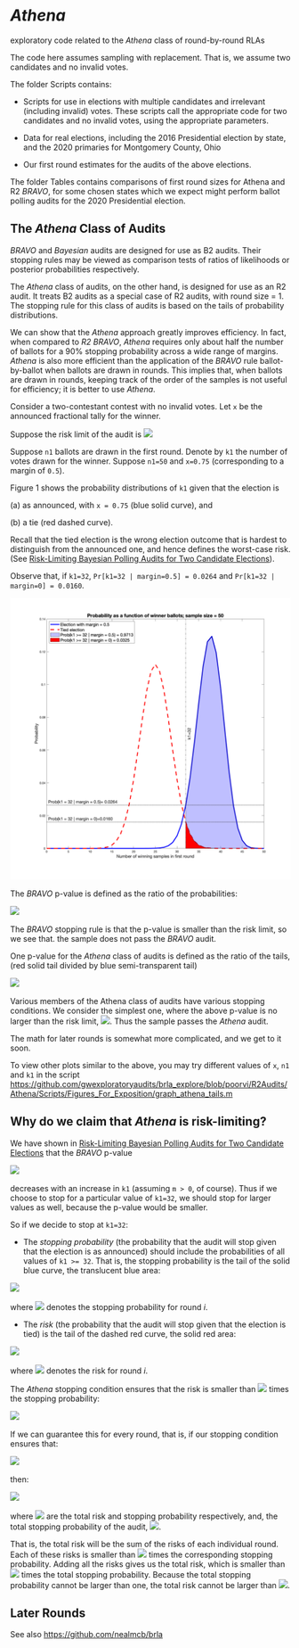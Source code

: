 # *Athena*
exploratory code related to the *Athena* class of round-by-round RLAs

The code here assumes sampling with replacement. That is, we assume two candidates and no invalid votes. 

The folder Scripts contains: 
* Scripts for use in elections with multiple candidates and irrelevant (including invalid) votes. These scripts call the appropriate code for two candidates and no invalid votes, using the appropriate parameters. 

* Data for real elections, including the 2016 Presidential election by state, and the 2020 primaries for Montgomery County, Ohio

* Our first round estimates for the audits of the above elections. 

The folder Tables contains comparisons of first round sizes for Athena and R2 *BRAVO*, for some chosen states which we expect might perform ballot polling audits for the 2020 Presidential election. 

## The *Athena* Class of Audits

*BRAVO* and *Bayesian* audits are designed for use as B2 audits. Their stopping rules may be viewed as comparison tests of ratios of likelihoods or posterior probabilities respectively. 

The *Athena* class of audits, on the other hand, is designed for use as an R2 audit. It treats B2 audits as a special case of R2 audits, with round size = 1. The stopping rule for this class of audits is based on the tails of probability distributions. 

We can show that the *Athena* approach greatly improves efficiency. In fact, when compared to *R2 BRAVO*, *Athena* requires only about half the number of ballots for a 90\% stopping probability across a wide range of margins. *Athena* is also more efficient than the application of the *BRAVO* rule ballot-by-ballot when ballots are drawn in rounds. This implies that, when ballots are drawn in rounds, keeping track of the order of the samples is not useful for efficiency; it is better to use *Athena*. 

Consider a two-contestant contest with no invalid votes. Let `x` be the announced fractional tally for the winner. 

Suppose the risk limit of the audit is <img src="https://render.githubusercontent.com/render/math?math=\large\alpha%3D0.1">

Suppose `n1` ballots are drawn in the first round. Denote by `k1` the number of votes drawn for the winner. Suppose `n1=50` and `x=0.75` (corresponding to a margin of `0.5`). 

Figure 1 shows the probability distributions of `k1` given that the election is 

(a) as announced, with `x = 0.75` (blue solid curve), and 

(b) a tie (red dashed curve). 

Recall that the tied election is the wrong election outcome that is hardest to distinguish from the announced one, and hence defines the worst-case risk. (See [Risk-Limiting Bayesian Polling Audits for Two Candidate Elections](https://arxiv.org/abs/1902.00999)). 

Observe that, if `k1=32`, `Pr[k1=32 | margin=0.5] = 0.0264` and `Pr[k1=32 | margin=0] = 0.0160`. 
 
![Figure 1: Probability Distribution of Winner Votes for `x=0.75` and `n1=50`: First Round](fig/graph_athena_tails.png)

The *BRAVO* p-value is defined as the ratio of the probabilities: 

<img src="https://render.githubusercontent.com/render/math?math=\Large \frac{Prob(k1=32 \mid margin = 0)}{Prob(k1=32 \mid margin = 0.5)} = \frac{0.0160}{0.0264} = 0.6076 > \alpha">

The *BRAVO* stopping rule is that the p-value is smaller than the risk limit, so we see that. the sample does not pass the *BRAVO* audit. 

One p-value for the *Athena* class of audits is defined as the ratio of the tails, (red solid tail divided by blue semi-transparent tail)

<img src="https://render.githubusercontent.com/render/math?math=\Large \frac{Prob(k1 \geq 32 \mid margin = 0)}{Prob(k1 \geq 32 \mid margin = 0.5)} = \frac{0.0325}{0.9713} = 0.0334 < \alpha">

Various members of the Athena class of audits have various stopping conditions.  We consider the simplest one, where the above p-value is no larger than the risk limit, <img src="https://render.githubusercontent.com/render/math?math=\large\alpha \leq 0.1">. Thus the sample passes the *Athena* audit.  

The math for later rounds is somewhat more complicated, and we get to it soon. 

To view other plots similar to the above, you may try different values of `x`, `n1` and `k1` in the script https://github.com/gwexploratoryaudits/brla_explore/blob/poorvi/R2Audits/Athena/Scripts/Figures_For_Exposition/graph_athena_tails.m

## Why do we claim that *Athena* is risk-limiting? 

We have shown in [Risk-Limiting Bayesian Polling Audits for Two Candidate Elections](https://arxiv.org/abs/1902.00999) that the *BRAVO* p-value

<img src="https://render.githubusercontent.com/render/math?math=\Large \frac{Prob(k1 \mid margin=0)}{Prob(k1 \mid margin=m)}">

decreases with an increase in `k1` (assuming `m > 0`, of course). Thus if we choose to stop for a particular value of `k1=32`, we should stop for larger values as well, because the p-value would be smaller. 

So if we decide to stop at `k1=32`: 

* The *stopping probability* (the probability that the audit will stop given that the election is as announced) should include the probabilities of all values of `k1 >= 32`. That is, the stopping probability is the tail of the solid blue curve, the translucent blue area: 
<img src="https://render.githubusercontent.com/render/math?math=\large S_1 = Prob(k1 \geq 32 \mid margin = 0.5)">

where <img src="https://render.githubusercontent.com/render/math?math=\large S_i"> denotes the stopping probability for round *i*. 

* The *risk* (the probability that the audit will stop given that the election is tied) is the tail of the dashed red curve, the solid red area:

<img src="https://render.githubusercontent.com/render/math?math=\large R_1 = Prob(k1 \geq 32 \mid margin = 0)">

where <img src="https://render.githubusercontent.com/render/math?math=\large R_i"> denotes the risk for round *i*.  

The *Athena* stopping condition ensures that the risk is smaller than <img src="https://render.githubusercontent.com/render/math?math=\large \alpha"> times the stopping probability: 

<img src="https://render.githubusercontent.com/render/math?math=\large\frac{R_1}{S_1} \leq \alpha \Rightarrow R_1 \leq \alpha S_1">

If we can guarantee this for every round, that is, if our stopping condition ensures that: 

<img src="https://render.githubusercontent.com/render/math?math=\large R_i \leq \alpha S_i \forall i">

then: 

<img src="https://render.githubusercontent.com/render/math?math=\large R = \sum _i R_i \leq \alpha \sum _i S_i  = \alpha S \leq \alpha ">

where <img src="https://render.githubusercontent.com/render/math?math=\large R, S"> are the total risk and stopping probability respectively, and, the total stopping probability of the audit, <img src="https://render.githubusercontent.com/render/math?math=\large%20S%20\leq%201">. 

That is, the total risk will be the sum of the risks of each individual round. Each of these risks is smaller than <img src="https://render.githubusercontent.com/render/math?math=\large \alpha"> times the corresponding stopping probability. Adding all the risks gives us the total risk, which is smaller than <img src="https://render.githubusercontent.com/render/math?math=\large \alpha"> times the total stopping probability. Because the total stopping probability cannot be larger than one, the total risk cannot be larger than <img src="https://render.githubusercontent.com/render/math?math=\large \alpha">. 

## Later Rounds

See also https://github.com/nealmcb/brla
